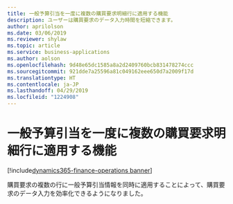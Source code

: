 ```yaml
---
title: 一般予算引当を一度に複数の購買要求明細行に適用する機能
description: ユーザーは購買要求のデータ入力時間を短縮できます。
author: aprilolson
ms.date: 03/06/2019
ms.reviewer: shylaw
ms.topic: article
ms.service: business-applications
ms.author: aolson
ms.openlocfilehash: 9d48e65dc1585a8a2d2409760bcb831478274ccc
ms.sourcegitcommit: 921dde7a25596a81c049162eee650d7a2009f17d
ms.translationtype: HT
ms.contentlocale: ja-JP
ms.lasthandoff: 04/29/2019
ms.locfileid: "1224908"
---
```

# <a name="ability-to-apply-general-budget-reservation-to-multiple-purchase-requisition-lines-at-once"></a>一般予算引当を一度に複数の購買要求明細行に適用する機能
[!include[dynamics365-finance-operations banner](../includes/dynamics365-finance-operations.md)]


購買要求の複数の行に一般予算引当情報を同時に適用することによって、購買要求のデータ入力を効率化できるようになりました。

